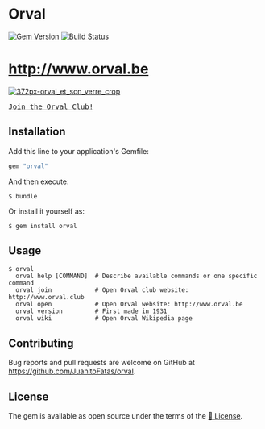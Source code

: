 # Orval

[![Gem Version](https://badge.fury.io/rb/orval.svg)](https://badge.fury.io/rb/orval)
[![Build Status](https://travis-ci.org/JuanitoFatas/Orval.svg)](https://travis-ci.org/JuanitoFatas/Orval)

# http://www.orval.be

[![372px-orval_et_son_verre_crop](https://cloud.githubusercontent.com/assets/1000669/11506592/249f282c-988b-11e5-8d30-3e8c8d80328b.jpg)](https://wikipedia.org/wiki/Orval_Brewery)

[<kbd>Join the Orval Club!</kbd>](http://www.orval.club)

## Installation

Add this line to your application's Gemfile:

```ruby
gem "orval"
```

And then execute:

    $ bundle

Or install it yourself as:

    $ gem install orval

## Usage

```
$ orval
  orval help [COMMAND]  # Describe available commands or one specific command
  orval join            # Open Orval club website: http://www.orval.club
  orval open            # Open Orval website: http://www.orval.be
  orval version         # First made in 1931
  orval wiki            # Open Orval Wikipedia page
```

## Contributing

Bug reports and pull requests are welcome on GitHub at https://github.com/JuanitoFatas/orval.

## License

The gem is available as open source under the terms of the [:beer: License](LICENSE).
